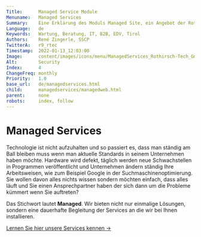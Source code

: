 ```yaml
---
Title:      Managed Service Module
Menuname:   Managed Services
Summary:    Eine Erklärung des Moduls Managed Site, ein Angebot der Rothirsch Tech. GmbH
Language:   de
Keywords:   Wartung, Beratung, IT, B2B, EDV, Tirol
Authors:    René Zingerle, SSCP
TwitterA:   r9_rtec
Timestamp:  2022-01-13_12:03:00
Image:      content/images/icons/menu/ManagedServices_Rothirsch-Tech_GmbH.png
Alt:        Security
Index:      4
ChangeFreq: monthly
Priority:   1.0
base_url:   de/managedservices.html
child:      managedservices/managedweb.html
parent:     none
robots:     index, follow
---
```


# Managed Services

Technologie ist nicht aufzuhalten und so passiert es, dass man ständig am Ball bleiben muss wenn man aktuelle Standards in seinem Unternehmen haben möchte. Hardware wird defekt, täglich werden neue Schwachstellen in Programmen veröffentlicht und Unternehmen ändern ständig Ihre Arbeitsweisen, wie zum Beispiel Google in der Suchmaschinenoptimierung. Sie wollen davon alles nichts wissen sondern möchten einfach, dass alles läuft und Sie einen Ansprechpartner haben der sich dann um die Probleme kümmert wenn Sie auftreten?

Das Stichwort lautet  **Managed**. Wir bieten nicht nur einmalige Lösungen, sondern eine dauerhafte Begleitung der Services an die wir bei Ihnen installieren.

[Lernen Sie hier unsere Services kennen ->](0!childX)
